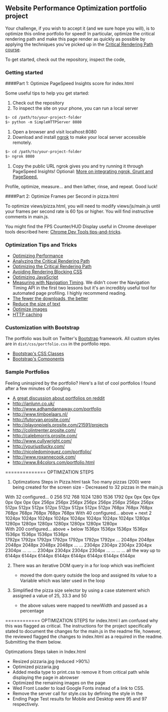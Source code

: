 ## Website Performance Optimization portfolio project

Your challenge, if you wish to accept it (and we sure hope you will), is to optimize this online portfolio for speed! In particular, optimize the critical rendering path and make this page render as quickly as possible by applying the techniques you've picked up in the [Critical Rendering Path course](https://www.udacity.com/course/ud884).

To get started, check out the repository, inspect the code,

### Getting started

####Part 1: Optimize PageSpeed Insights score for index.html

Some useful tips to help you get started:

1. Check out the repository
1. To inspect the site on your phone, you can run a local server

  ```bash
  $> cd /path/to/your-project-folder
  $> python -m SimpleHTTPServer 8080
  ```

1. Open a browser and visit localhost:8080
1. Download and install [ngrok](https://ngrok.com/) to make your local server accessible remotely.

  ``` bash
  $> cd /path/to/your-project-folder
  $> ngrok 8080
  ```

1. Copy the public URL ngrok gives you and try running it through PageSpeed Insights! Optional: [More on integrating ngrok, Grunt and PageSpeed.](http://www.jamescryer.com/2014/06/12/grunt-pagespeed-and-ngrok-locally-testing/)

Profile, optimize, measure... and then lather, rinse, and repeat. Good luck!

####Part 2: Optimize Frames per Second in pizza.html

To optimize views/pizza.html, you will need to modify views/js/main.js until your frames per second rate is 60 fps or higher. You will find instructive comments in main.js. 

You might find the FPS Counter/HUD Display useful in Chrome developer tools described here: [Chrome Dev Tools tips-and-tricks](https://developer.chrome.com/devtools/docs/tips-and-tricks).

### Optimization Tips and Tricks
* [Optimizing Performance](https://developers.google.com/web/fundamentals/performance/ "web performance")
* [Analyzing the Critical Rendering Path](https://developers.google.com/web/fundamentals/performance/critical-rendering-path/analyzing-crp.html "analyzing crp")
* [Optimizing the Critical Rendering Path](https://developers.google.com/web/fundamentals/performance/critical-rendering-path/optimizing-critical-rendering-path.html "optimize the crp!")
* [Avoiding Rendering Blocking CSS](https://developers.google.com/web/fundamentals/performance/critical-rendering-path/render-blocking-css.html "render blocking css")
* [Optimizing JavaScript](https://developers.google.com/web/fundamentals/performance/critical-rendering-path/adding-interactivity-with-javascript.html "javascript")
* [Measuring with Navigation Timing](https://developers.google.com/web/fundamentals/performance/critical-rendering-path/measure-crp.html "nav timing api"). We didn't cover the Navigation Timing API in the first two lessons but it's an incredibly useful tool for automated page profiling. I highly recommend reading.
* <a href="https://developers.google.com/web/fundamentals/performance/optimizing-content-efficiency/eliminate-downloads.html">The fewer the downloads, the better</a>
* <a href="https://developers.google.com/web/fundamentals/performance/optimizing-content-efficiency/optimize-encoding-and-transfer.html">Reduce the size of text</a>
* <a href="https://developers.google.com/web/fundamentals/performance/optimizing-content-efficiency/image-optimization.html">Optimize images</a>
* <a href="https://developers.google.com/web/fundamentals/performance/optimizing-content-efficiency/http-caching.html">HTTP caching</a>

### Customization with Bootstrap
The portfolio was built on Twitter's <a href="http://getbootstrap.com/">Bootstrap</a> framework. All custom styles are in `dist/css/portfolio.css` in the portfolio repo.

* <a href="http://getbootstrap.com/css/">Bootstrap's CSS Classes</a>
* <a href="http://getbootstrap.com/components/">Bootstrap's Components</a>

### Sample Portfolios

Feeling uninspired by the portfolio? Here's a list of cool portfolios I found after a few minutes of Googling.

* <a href="http://www.reddit.com/r/webdev/comments/280qkr/would_anybody_like_to_post_their_portfolio_site/">A great discussion about portfolios on reddit</a>
* <a href="http://ianlunn.co.uk/">http://ianlunn.co.uk/</a>
* <a href="http://www.adhamdannaway.com/portfolio">http://www.adhamdannaway.com/portfolio</a>
* <a href="http://www.timboelaars.nl/">http://www.timboelaars.nl/</a>
* <a href="http://futoryan.prosite.com/">http://futoryan.prosite.com/</a>
* <a href="http://playonpixels.prosite.com/21591/projects">http://playonpixels.prosite.com/21591/projects</a>
* <a href="http://colintrenter.prosite.com/">http://colintrenter.prosite.com/</a>
* <a href="http://calebmorris.prosite.com/">http://calebmorris.prosite.com/</a>
* <a href="http://www.cullywright.com/">http://www.cullywright.com/</a>
* <a href="http://yourjustlucky.com/">http://yourjustlucky.com/</a>
* <a href="http://nicoledominguez.com/portfolio/">http://nicoledominguez.com/portfolio/</a>
* <a href="http://www.roxannecook.com/">http://www.roxannecook.com/</a>
* <a href="http://www.84colors.com/portfolio.html">http://www.84colors.com/portfolio.html</a>


============== OPTIMIZATION STEPS

1. Optimzations Steps in Pizza.html task
	Too many pizzas (200) were being created for the screen size
		- Decreased to 32 pizzas in the main.js

With 32 configured...
		0     		256     		512     		768    		1024    	1280    	1536    	1792
		0px			0px			0px			0px			0px			0px			0px			0px
		256px		256px		256px		256px		256px		256px		256px		256px
		512px		512px		512px		512px		512px		512px		512px		512px
		768px		768px		768px		768px		768px		768px		768px		768px
With 40 configured... above + next 2
		1024px		1024px		1024px		1024px		1024px		1024px		1024px		1024px
		1280px		1280px		1280px		1280px		1280px		1280px		1280px		1280px		
With 200 configured... above + below
		1536px		1536px		1536px		1536px		1536px		1536px		1536px		1536px	
		1792px		1792px		1792px		1792px		1792px		1792px		1792px		...	
		2048px		2048px		2048px		2048px		2048px		2048px		...			...	
		2304px		2304px		2304px		2304px		2304px		...			...			...	
		2304px		2304px		2304px		2304px		...			...			...			...	
	all the way up to 
		6144px		6144px		6144px		6144px		6144px		6144px		6144px		6144px


2. There was an iterative DOM query in a for loop which was inefficient
	- moved the dom query outside the loop and assigned its value to a Variable which was later used in the loop

3. Simplified the pizza size selector by using a case statement which assigned a value of 25, 33.3 and 50 
	- the above values were mapped to newWidth and passed as a percentage
	
============ OPTIMIZATION STEPS for index.html
I am confused why this was flagged as critical. The instructions for the project specifically stated to document the changes for the main.js in the readme file, however, the reviewed flagged the changes to index.html as a required in the readme. Submitting the them below.

Optimzations Steps taken in Index.html
- Resized pizzaria.jpg (reduced >90%)
- Optimized pizzaria.jpg
- Added media type to print.css to remove it from critical path while displaying the page in abrowser
- Optimized the remaining images on the page
- Wed Front Loader to load Google Fonts instead of a link to CSS.
- Remove the server call for style.css by defining the style in the <head>
- Ending Page Test results for Mobile and Desktop were 95 and 97 respectively.


